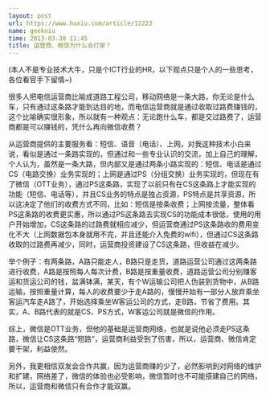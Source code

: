 ```yaml
---
layout: post
url: https://www.huxiu.com/article/12223
name: geekniu
time: 2013-03-30 11:45
title: 运营商、微信为什么会打架？
---
```

(本人不是专业技术大牛，只是个ICT行业的HR，以下观点只是个人的一些思考，各位看官手下留情~)

很多人把电信运营商比喻成道路工程公司，移动网络是一条大路，你无论是什么车，只有通过这条路才能到达目的地，而电信运营商就是通过收取过路费赚钱的，这个比喻确实很形象，所以就有一种观点：无论跑什么车，都是交过路费了，运营商都是可以赚钱的，凭什么再向微信收费？

从运营商提供的主要服务看：短信、语音（电话）、上网，对我这种技术小白来说，看似是通过一条路实现的，但通过和一些专业认识的交流，加上自己的理解，个人认为，虽然是一条大路，但内部又是通过两条小路实现的：短信、电话是通过CS（电路交换）业务实现的；上网是通过PS（分组交换）业务实现的，但现在有了微信（OTT业务），通过PS这条路，实现了以前只有在CS这条路上才能实现的功能（短信、电话等），并且CS业务的特点是独占资源，PS特点是共享资源，所以这决定了他们的收费方式不同，比如：短信是按条收费；上网按流量，整体看PS这条路的收费更实惠，所以通过PS这条路去实现CS的功能成本很低，使用的用户开始增加，CS这条路的过路费就相应减少，但运营商通过PS这条路收的费用变化不大（上网数据包本身就用不完，并且还能介入免费的wifi），但通过CS这条路收取的过路费再减少，同时，运营商投资建设了CS这条路，但收益在减少。

举个例子：有两条路，A路只能走人，B路只是走货，道路运营公司通过这两条路进行收费，A路是按照每人每次计费，B路是按重量收费，道路运营公司分别赚客运和货运公司的钱，盆满钵满，某天，有个W运输公司把人伪装到货物中，从B路运输，按照重量计算，每人的收费要少于走A路的，慢慢开始有一部分人放弃乘坐客运汽车走A路了，开始选择乘坐W客运公司的方式，走B路，节省了费用。其实，A、B路代表的就是CS、PS方式，W客运公司就是微信的作用。

综上，微信是OTT业务，但他的基础是运营商网络，也就是说他必须走PS这条路，微信让CS这条路“短路“，运营商利益受到了伤害，所以，运营商、微信肯定要干架，利益使然。

另外，我更相信双发会合作共赢，因为运营商赚的少了，必然影响到对网络的维护和扩建，网络差了，微信的体验也必受影响，微信暂时也不可能搭建自己的网络，所以，运营商和微信只有合作才能双赢。


